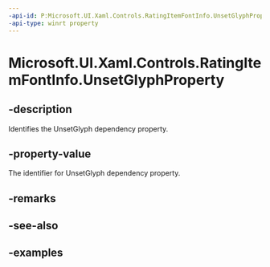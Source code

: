 ```yaml
---
-api-id: P:Microsoft.UI.Xaml.Controls.RatingItemFontInfo.UnsetGlyphProperty
-api-type: winrt property
---
```

<!-- Property syntax.
public DependencyProperty UnsetGlyphProperty { get; }
-->

# Microsoft.UI.Xaml.Controls.RatingItemFontInfo.UnsetGlyphProperty


## -description

Identifies the UnsetGlyph dependency property.


## -property-value

The identifier for UnsetGlyph dependency property.


## -remarks


## -see-also


## -examples


